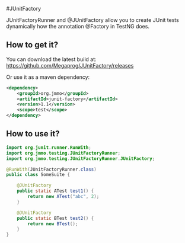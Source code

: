 #JUnitFactory

<p>
JUnitFactoryRunner and @JUnitFactory allow you to create JUnit tests dynamically how the annotation @Factory in TestNG does.
</p>

## How to get it?

You can download the latest build at:
    https://github.com/Megaprog/JUnitFactory/releases

Or use it as a maven dependency:

```xml
<dependency>
    <groupId>org.jmmo</groupId>
    <artifactId>junit-factory</artifactId>
    <version>1.1</version>
    <scope>test</scope>
</dependency>
```

## How to use it?

```java
import org.junit.runner.RunWith;
import org.jmmo.testing.JUnitFactoryRunner;
import org.jmmo.testing.JUnitFactoryRunner.JUnitFactory;

@RunWith(JUnitFactoryRunner.class)
public class SomeSuite {

    @JUnitFactory
    public static ATest test1() {
        return new ATest("abc", 2);
    }

    @JUnitFactory
    public static BTest test2() {
        return new BTest();
    }
}

```
